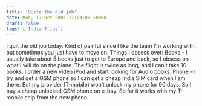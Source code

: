 ```yaml
---
title: 'Quite the old job'
date: Mon, 17 Oct 2005 17:03:00 +0000
draft: false
tags: ['India Trips']
---
```


I quit the old job today. Kind of painful since I like the team I’m working with, but sometimes you just have to move on. Things I obsess over: Books - I usually take about 5 books just to get to Europe and back, so I obsess on what I will do on the plane. The flight is twice as long, and I can’t take 10 books. I order a new video iPod and start looking for Audio books. Phone – I try and get a GSM phone so I can get a cheap India SIM card when I am there. But my provider (T-mobile) won’t unlock my phone for 90 days. So I buy a cheap unlocked GSM phone on e-bay. So far it works with my T-mobile chip from the new phone.
